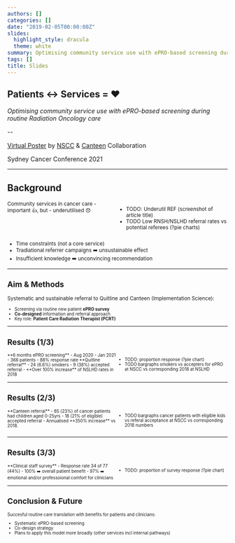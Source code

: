 ```yaml
---
authors: []
categories: []
date: "2019-02-05T00:00:00Z"
slides:
  highlight_style: dracula
  theme: white
summary: Optimising community service use with ePRO-based screening during routine Radiation Oncology care
tags: []
title: Slides
---
```


<link rel="stylesheet" href="reveal_custom.css">

## Patients ↔ Services  = ❤️

_Optimising community service use with ePRO-based screening during routine Radiation Oncology care_

--

[Virtual Poster]() by [NSCC]() & [Canteen]() Collaboration  

Sydney Cancer Conference 2021


---

## Background

<style>
.smaller-font{
  font-size:smaller;
  text-align:left;
}

.left-align-text{
  text-align:left;
}

.container{
    display: flex;
    
}
.col{
    flex: 1;
}
.spacer-top{
  margin-top:1em;
}

.spacer-bottom{
  margin-bottom:1em;
}

</style>

<div class="container smaller-font">

<div class="col" data-markdown>
Community services in cancer care
- important 👍, but
- underutilised 😞

</div>

<div class="col r-stack">
<ul>  
<li class="fragment pointy">TODO: Underutil REF (screenshot of article title) </li>  
<li class="fragment pointy">TODO Low RNSH/NSLHD referral rates vs potential referees (?pie charts) </li>  
</ul>  
</div>

</div>

<div class="fragment smaller-font spacer-top">

- Time constraints (not a core service)
- Tradiational referrer campaigns ➡️ unsustainable effect
- Insufficient knowledge ➡️ unconvincing recommendation
 
<div> 

---

## Aim & Methods

<div class="left-align-text">

Systematic and sustainable referral to Quitline and Canteen (Implementation Science):

</div>

<div class="smaller-font"> 

- Screening via routine new patient **ePRO survey**
- **Co-designed** information and referral approach
- Key role: **Patient Care Radiation Therapist (PCRT)**

</div>

---

## Results (1/3)

<div class="container smaller-font spacer-bottom">

<div class="col" data-markdown>
**6 months ePRO screening**
- Aug 2020 - Jan 2021
- 366 patients 
- 88% response rate
**Quitline referral**
- 24 (6.6%) smokers
- 9 (38%) accepted referral
- **Over 100% increase** of NSLHD rates in 2018

</div>

<div class="col">
<ul>  
<li class="fragment pointy">TODO: proportion response (?pie chart) </li>  
<li class="fragment pointy">TODO bargraphs smokers vs accepters for ePRO at NSCC vs corresponding 2018 at NSLHD </li>  
</ul>  
</div>

</div>

---

## Results (2/3)

<div class="container smaller-font">

<div class="col" data-markdown>
**Canteen referral**
- 85 (23%) of cancer patients had children aged 0-25yrs
- 18 (21% of eligible) accepted referral
- Annualised **350% increase** vs 2018.

</div>

<div class="col">

<ul>  
<li class="fragment pointy">TODO bargraphs cancer patients with eligible kids vs referal acceptance at NSCC vs corresponding 2018 numbers </li>  
</ul>  
 
</div> 

</div>

---

## Results (3/3)

<div class="container smaller-font">

<div class="col" data-markdown>
**Clinical staff survey**
- Response rate 34 of 77 (44%)
- 100% ➡️ overall patient benefit
- 97% ➡️ emotional and/or professoional comfort for clinicians

</div>

<div class="col">

<ul>  
<li class="fragment pointy">TODO: proportion of survey response (?pie chart) </li>  
</ul> 
 
</div> 

</div>


---

## Conclusion & Future

<div class="smaller-font">

Succesful routine care translation with benefits for patients and clinicians:
- Systematic ePRO-based screening
- Co-design strategy
- Plans to apply this model more broadly (other services incl internal pathways)

</div>
